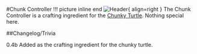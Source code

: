 #Chunk Controller
!!! picture inline end
    ![Header](https://intelligence-modding.de/wp-content/uploads/2021/04/Chunk-Controller.png){ align=right }
The Chunk Controller is a crafting ingredient for the [Chunky Turtle](../turtles/chunky_turtle.md).
Nothing special here.

##Changelog/Trivia

0.4b
Added as the crafting ingredient for the chunky turtle.
